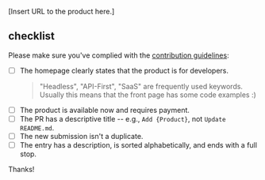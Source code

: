 [Insert URL to the product here.]

## checklist

Please make sure you've complied with the [contribution guidelines](https://github.com/agamm/awesome-developer-first/blob/main/CONTRIBUTING.md):
- [ ] The homepage clearly states that the product is for developers.
  > "Headless", "API-First", "SaaS" are frequently used keywords.
  > Usually this means that the front page has some code examples :)
- [ ] The product is available now and requires payment.
- [ ] The PR has a descriptive title -- e.g., `Add {Product}`, not `Update README.md`.
- [ ] The new submission isn't a duplicate.
- [ ] The entry has a description, is sorted alphabetically, and ends with a full stop.

Thanks!
